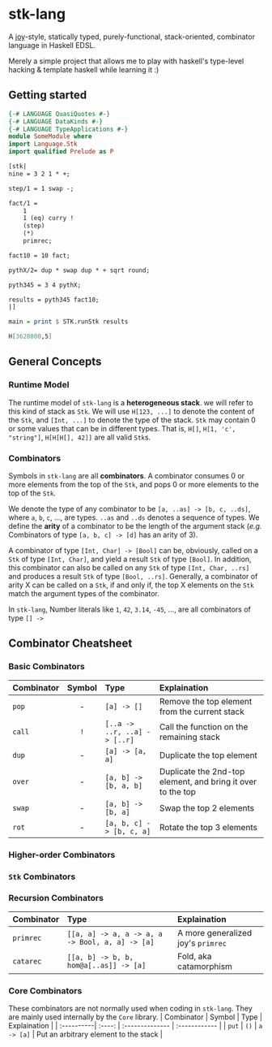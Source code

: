 # stk-lang

A [joy](https://www.latrobe.edu.au/humanities/research/research-projects/past-projects/joy-programming-language)-style, statically typed, purely-functional, stack-oriented, combinator language in Haskell EDSL.

Merely a simple project that allows me to play with haskell's type-level hacking & template haskell while learning it :)

## Getting started
```haskell
{-# LANGUAGE QuasiQuotes #-}
{-# LANGUAGE DataKinds #-}
{-# LANGUAGE TypeApplications #-}
module SomeModule where
import Language.Stk
import qualified Prelude as P

[stk|
nine = 3 2 1 * +;

step/1 = 1 swap -;

fact/1 = 
    1 
    1 (eq) curry ! 
    (step) 
    (*) 
    primrec;

fact10 = 10 fact;

pythX/2= dup * swap dup * + sqrt round;

pyth345 = 3 4 pythX;

results = pyth345 fact10;
|]

main = print $ STK.runStk results
```

```bash
H[3628800,5]
```

## General Concepts

### Runtime Model
The runtime model of `stk-lang` is a __heterogeneous stack__. we will refer to this kind of stack as `Stk`. We will use `H[123, ...]` to denote the content of the `Stk`, and `[Int, ...]` to denote the type of the stack. `Stk` may contain 0 or some values that can be in different types. That is, `H[]`, `H[1, 'c', "string"]`, `H[H[H[], 42]]` are all valid `Stk`s.

### Combinators
Symbols in `stk-lang` are all __combinators__. A combinator consumes 0 or more elements from the top of the `Stk`, and pops 0 or more elements to the top of the `Stk`. 

We denote the type of any combinator to be `[a, ..as] -> [b, c, ..ds]`, where `a`, `b`, `c`, ..., are types. `..as` and `..ds` denotes a sequence of types. We define the __arity__ of a combinator to be the length of the argument stack (_e.g._ Combinators of type `[a, b, c] -> [d]` has an arity of 3).

A combinator of type `[Int, Char] -> [Bool]` can be, obviously, called on a `Stk` of type `[Int, Char]`, and yield a result `Stk` of type `[Bool]`. In addition, this combinator can also be called on any `Stk` of type `[Int, Char, ..rs]` and produces a result `Stk` of type `[Bool, ..rs]`. Generally, a combinator of arity X can be called on a `Stk`, if and only if, the top X elements on the `Stk` match the argument types of the combinator.

In `stk-lang`, Number literals like `1`, `42`, `3.14`, `-45`, ..., are all combinators of type `[] -> `

## Combinator Cheatsheet
### Basic Combinators
| Combinator | Symbol | Type            |  Explaination  |
| :----------| :----: | :-------------- |  :------------ |
| `pop`      | -      | `[a] -> []`     |  Remove the top element from the current stack |
| `call`     | `!`    | `[..a -> ..r, ..a] -> [..r]` |  Call the function on the remaining stack |
| `dup`      | -      | `[a] -> [a, a]` |  Duplicate the top element |
| `over`     | -      | `[a, b] -> [b, a, b]` |  Duplicate the 2nd-top element, and bring it over to the top |
| `swap`     | -      | `[a, b] -> [b, a]` |  Swap the top 2 elements |
| `rot`      | -      | `[a, b, c] -> [b, c, a]` |  Rotate the top 3 elements |


### Higher-order Combinators


### `Stk` Combinators

### Recursion Combinators
| Combinator | Type            |  Explaination  |
| :----------| :-------------- |  :------------ |
| `primrec`  | `[[a, a] -> a, a -> a, a -> Bool, a, a] -> [a]` | A more generalized joy's `primrec` |
| `catarec`  | `[[a, b] -> b, b, hom@a[..as]] -> [a]` | Fold, aka catamorphism |

### Core Combinators
These combinators are not normally used when coding in `stk-lang`. They are mainly used internally by the `Core` library.
| Combinator | Symbol | Type            |  Explaination  |
| :----------| :----: | :-------------- |  :------------ |
| `put`      | `()`   | `a -> [a]`      |  Put an arbitrary element to the stack |
